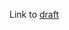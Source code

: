 Link to <a href="https://docs.google.com/document/d/1rA14T1irUcGrFekUsu9uM26UsDlaBwJMBxvhgT1lDcs/edit?usp=sharing">draft</a>
